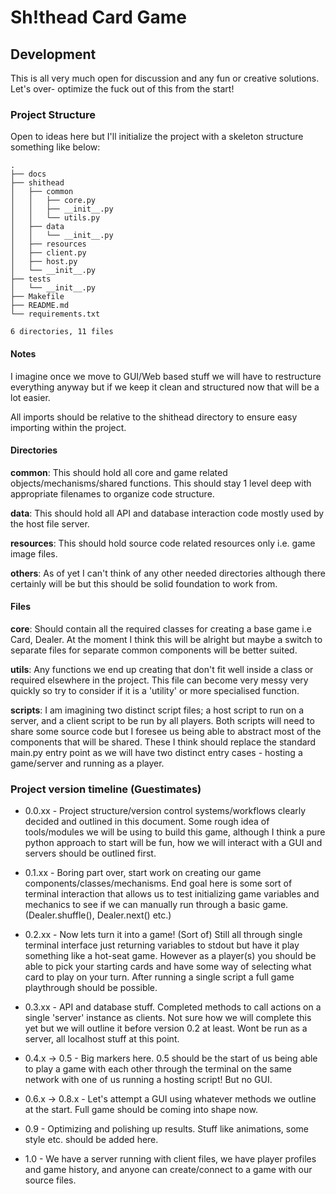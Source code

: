 # Sh!thead Card Game

## Development

This is all very much open for discussion and any fun or creative solutions. Let's over- optimize the fuck out of this from the start!

### Project Structure

Open to ideas here but I'll initialize the project with a skeleton structure something like below:

    .
    ├── docs
    ├── shithead
    │   ├── common
    │   │   ├── core.py
    │   │   ├── __init__.py
    │   │   └── utils.py
    │   ├── data
    │   │   └── __init__.py
    │   ├── resources
    │   ├── client.py
    │   ├── host.py
    │   └── __init__.py
    ├── tests
    │   └── __init__.py
    ├── Makefile
    ├── README.md
    └── requirements.txt

    6 directories, 11 files

#### Notes

I imagine once we move to GUI/Web based stuff we will have to restructure everything anyway but if we keep it clean and structured now that will be a lot easier.

All imports should be relative to the shithead directory to ensure easy importing within the project.

#### Directories

__common__: This should hold all core and game related objects/mechanisms/shared functions. This should stay 1 level deep with appropriate filenames to organize code structure.

__data__: This should hold all API and database interaction code mostly used by the host file server.

__resources__: This should hold source code related resources only i.e. game image files.

__others__: As of yet I can't think of any other needed directories although there certainly will be but this should be solid foundation to work from.

#### Files

__core__: Should contain all the required classes for creating a base game i.e Card, Dealer. At the moment I think this will be alright but maybe a switch to separate files for separate common components will be better suited.

__utils__: Any functions we end up creating that don't fit well inside a class or required elsewhere in the project. This file can become very messy very quickly so try to consider if it is a 'utility' or more specialised function.

__scripts__: I am imagining two distinct script files; a host script to run on a server, and a client script to be run by all players. Both scripts will need to share some source code but I foresee us being able to abstract most of the components that will be shared. These I think should replace the standard main.py entry point as we will have two distinct entry cases - hosting a game/server and running as a player.


### Project version timeline (Guestimates)
 * 0.0.xx - Project structure/version control systems/workflows clearly decided and outlined in this document. Some rough idea of tools/modules we will be using to build this game, although I think a pure python approach to start will be fun, how we will interact with a GUI and servers should be outlined first.
 
 * 0.1.xx - Boring part over, start work on creating our game components/classes/mechanisms. End goal here is some sort of terminal interaction that allows us to test initializing game variables and mechanics to see if we can manually run through a basic game. (Dealer.shuffle(), Dealer.next() etc.)
 
 * 0.2.xx - Now lets turn it into a game! (Sort of) Still all through single terminal interface just returning variables to stdout but have it play something like a hot-seat game. However as a player(s) you should be able to pick your starting cards and have some way of selecting what card to play on your turn. After running a single script a full game playthrough should be possible.

 * 0.3.xx - API and database stuff. Completed methods to call actions on a single 'server' instance as clients. Not sure how we will complete this yet but we will outline it before version 0.2 at least. Wont be run as a server, all localhost stuff at this point.

 * 0.4.x -> 0.5 - Big markers here. 0.5 should be the start of us being able to play a game with each other through the terminal on the same network with one of us running a hosting script! But no GUI.
 
 * 0.6.x -> 0.8.x - Let's attempt a GUI using whatever methods we outline at the start. Full game should be coming into shape now.

 * 0.9 - Optimizing and polishing up results. Stuff like animations, some style etc. should be added here.
 
 * 1.0 - We have a server running with client files, we have player profiles and game history, and anyone can create/connect to a game with our source files.
